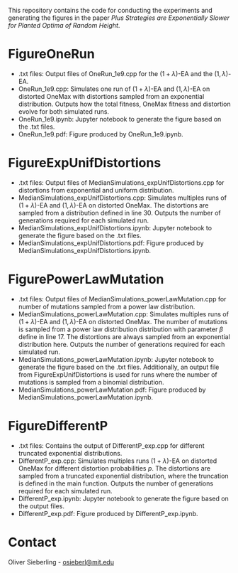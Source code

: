 This repository contains the code for conducting the experiments and generating the figures in the paper *Plus Strategies are Exponentially Slower for Planted Optima of Random Height*.
  
# FigureOneRun
- .txt files: Output files of OneRun_1e9.cpp for the $(1+\lambda)$-EA and the $(1,\lambda)$-EA.
- OneRun_1e9.cpp: Simulates one run of $(1+\lambda)$-EA and $(1,\lambda)$-EA on distorted OneMax with distortions sampled from an exponential distribution. Outputs how the total fitness, OneMax fitness and distortion evolve for both simulated runs.
- OneRun_1e9.ipynb: Jupyter notebook to generate the figure based on the .txt files.
- OneRun_1e9.pdf: Figure produced by OneRun_1e9.ipynb.

# FigureExpUnifDistortions
- .txt files: Output files of MedianSimulations_expUnifDistortions.cpp for distortions from exponential and uniform distribution.
- MedianSimulations_expUnifDistortions.cpp: Simulates multiples runs of $(1+\lambda)$-EA and $(1,\lambda)$-EA on distorted OneMax. The distortions are sampled from a distribution defined in line 30. Outputs the number of generations required for each simulated run.
- MedianSimulations_expUnifDistortions.ipynb: Jupyter notebook to generate the figure based on the .txt files.
- MedianSimulations_expUnifDistortions.pdf: Figure produced by MedianSimulations_expUnifDistortions.ipynb.

# FigurePowerLawMutation
- .txt files: Output files of MedianSimulations_powerLawMutation.cpp for number of mutations sampled from a power law distribution. 
- MedianSimulations_powerLawMutation.cpp: Simulates multiples runs of $(1+\lambda)$-EA and $(1,\lambda)$-EA on distorted OneMax. The number of mutations is sampled from a power law distribution distribution with parameter $\beta$ define in line 17. The distortions are always sampled from an exponential distribution here. Outputs the number of generations required for each simulated run.
- MedianSimulations_powerLawMutation.ipynb: Jupyter notebook to generate the figure based on the .txt files. Additionally, an output file from FigureExpUnifDistortions is used for runs where the number of mutations is sampled from a binomial distribution.
- MedianSimulations_powerLawMutation.pdf: Figure produced by MedianSimulations_powerLawMutation.ipynb.

# FigureDifferentP
- .txt files: Contains the output of DifferentP_exp.cpp for different truncated exponential distributions.
- DifferentP_exp.cpp: Simulates multiples runs $(1+\lambda)$-EA on distorted OneMax for different distortion probabilities $p$. The distortions are sampled from a truncated exponential distribution, where the truncation is defined in the main function. Outputs the number of generations required for each simulated run.
- DifferentP_exp.ipynb: Jupyter notebook to generate the figure based on the output files.
- DifferentP_exp.pdf: Figure produced by DifferentP_exp.ipynb.

# Contact
Oliver Sieberling - osieberl@mit.edu
